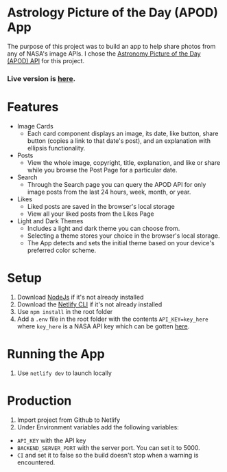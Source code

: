 # Astrology Picture of the Day (APOD) App

The purpose of this project was to build an app to help share photos from any of NASA's image APIs. I chose the [Astronomy Picture of the Day (APOD) API](https://github.com/nasa/apod-api) for this project.

### Live version is [here](https://app-apod.netlify.app/).

# Features

- Image Cards
  - Each card component displays an image, its date, like button, share button (copies a link to that date's post), and an explanation with ellipsis functionality.
- Posts
  - View the whole image, copyright, title, explanation, and like or share while you browse the Post Page for a particular date.
- Search
  - Through the Search page you can query the APOD API for only image posts from the last 24 hours, week, month, or year.
- Likes
  - Liked posts are saved in the browser's local storage
  - View all your liked posts from the Likes Page
- Light and Dark Themes
  - Includes a light and dark theme you can choose from.
  - Selecting a theme stores your choice in the browser's local storage.
  - The App detects and sets the initial theme based on your device's preferred color scheme.

# Setup

1. Download [NodeJs](https://nodejs.org/en/) if it's not already installed
2. Download the [Netlify CLI](https://docs.netlify.com/cli/get-started/) if it's not already installed
3. Use `npm install` in the root folder
4. Add a `.env` file in the root folder with the contents `API_KEY=key_here` where `key_here` is a NASA API key which can be gotten [here](https://api.nasa.gov/).

# Running the App

1. Use `netlify dev` to launch locally

# Production
1. Import project from Github to Netlify
2. Under Environment variables add the following variables:
  - `API_KEY` with the API key
  - `BACKEND_SERVER_PORT` with the server port.  You can set it to 5000.
  - `CI` and set it to false so the build doesn't stop when a warning is encountered.
